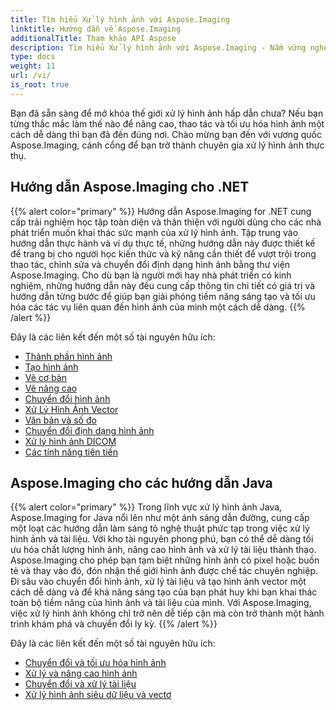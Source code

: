 ```yaml
---
title: Tìm hiểu Xử lý hình ảnh với Aspose.Imaging
linktitle: Hướng dẫn về Aspose.Imaging
additionalTitle: Tham khảo API Aspose
description: Tìm hiểu Xử lý hình ảnh với Aspose.Imaging - Nắm vững nghệ thuật xử lý và nâng cao hình ảnh với Aspose.Imaging. Hãy hòa mình vào thế giới xử lý hình ảnh tiên tiến ngày nay.
type: docs
weight: 11
url: /vi/
is_root: true
---
```


Bạn đã sẵn sàng để mở khóa thế giới xử lý hình ảnh hấp dẫn chưa? Nếu bạn từng thắc mắc làm thế nào để nâng cao, thao tác và tối ưu hóa hình ảnh một cách dễ dàng thì bạn đã đến đúng nơi. Chào mừng bạn đến với vương quốc Aspose.Imaging, cánh cổng để bạn trở thành chuyên gia xử lý hình ảnh thực thụ.

## Hướng dẫn Aspose.Imaging cho .NET
{{% alert color="primary" %}}
Hướng dẫn Aspose.Imaging for .NET cung cấp trải nghiệm học tập toàn diện và thân thiện với người dùng cho các nhà phát triển muốn khai thác sức mạnh của xử lý hình ảnh. Tập trung vào hướng dẫn thực hành và ví dụ thực tế, những hướng dẫn này được thiết kế để trang bị cho người học kiến thức và kỹ năng cần thiết để vượt trội trong thao tác, chỉnh sửa và chuyển đổi định dạng hình ảnh bằng thư viện Aspose.Imaging. Cho dù bạn là người mới hay nhà phát triển có kinh nghiệm, những hướng dẫn này đều cung cấp thông tin chi tiết có giá trị và hướng dẫn từng bước để giúp bạn giải phóng tiềm năng sáng tạo và tối ưu hóa các tác vụ liên quan đến hình ảnh của mình một cách dễ dàng.
{{% /alert %}}

Đây là các liên kết đến một số tài nguyên hữu ích:
 
- [Thành phần hình ảnh](./net/image-composition/)
- [Tạo hình ảnh](./net/image-creation/)
- [Vẽ cơ bản](./net/basic-drawing/)
- [Vẽ nâng cao](./net/advanced-drawing/)
- [Chuyển đổi hình ảnh](./net/image-transformation/)
- [Xử Lý Hình Ảnh Vector](./net/vector-image-processing/)
- [Văn bản và số đo](./net/text-and-measurements/)
- [Chuyển đổi định dạng hình ảnh](./net/image-format-conversion/)
- [Xử lý hình ảnh DICOM](./net/dicom-image-processing/)
- [Các tính năng tiên tiến](./net/advanced-features/)


## Aspose.Imaging cho các hướng dẫn Java
{{% alert color="primary" %}}
Trong lĩnh vực xử lý hình ảnh Java, Aspose.Imaging for Java nổi lên như một ánh sáng dẫn đường, cung cấp một loạt các hướng dẫn làm sáng tỏ nghệ thuật phức tạp trong việc xử lý hình ảnh và tài liệu. Với kho tài nguyên phong phú, bạn có thể dễ dàng tối ưu hóa chất lượng hình ảnh, nâng cao hình ảnh và xử lý tài liệu thành thạo. Aspose.Imaging cho phép bạn tạm biệt những hình ảnh có pixel hoặc buồn tẻ và thay vào đó, đón nhận thế giới hình ảnh được chế tác chuyên nghiệp. Đi sâu vào chuyển đổi hình ảnh, xử lý tài liệu và tạo hình ảnh vector một cách dễ dàng và để khả năng sáng tạo của bạn phát huy khi bạn khai thác toàn bộ tiềm năng của hình ảnh và tài liệu của mình. Với Aspose.Imaging, việc xử lý hình ảnh không chỉ trở nên dễ tiếp cận mà còn trở thành một hành trình khám phá và chuyển đổi ly kỳ.
{{% /alert %}}

Đây là các liên kết đến một số tài nguyên hữu ích:
 
- [Chuyển đổi và tối ưu hóa hình ảnh](./java/image-conversion-and-optimization/)
- [Xử lý và nâng cao hình ảnh](./java/image-processing-and-enhancement/)
- [Chuyển đổi và xử lý tài liệu](./java/document-conversion-and-processing/)
- [Xử lý hình ảnh siêu dữ liệu và vectơ](./java/metafile-and-vector-image-handling/)

